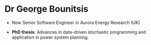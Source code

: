 # Dr George Bounitsis

- Now Senior Software Engineer in Aurora Energy Research (UK)

- **PhD thesis**: Advances in data-driven stochastic programming and application in power system planning.
